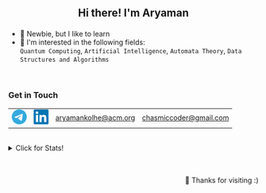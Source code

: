 <h2><p style="text-align: center;">Hi there! I'm Aryaman</p></h2>

- 🌱 Newbie, but I like to learn  
- 🔭 I'm interested in the following fields:  
`Quantum Computing`, `Artificial Intelligence`, `Automata Theory`, `Data Structures and Algorithms`  

<br>

### Get in Touch
<table>
    <tr>
        <td>
            <a href="https://t.me/Chasmiccoder"><img src="./telegram.png" alt="Telegram" width="30"/></a>
        </td>
        <td>
            <a href="https://www.linkedin.com/in/aryamankolhe/"><img src="./linkedin.png" alt="Linkedin" width="30"/></a>
        </td>
        <td>
            <a href="mailto:aryamankolhe@acm.org">aryamankolhe@acm.org</a>    
        </td>
        <td>
            <a href="mailto:chasmiccoder@gmail.com">chasmiccoder@gmail.com</a>
        </td>
    </tr>
</table>

<br>

<details>
<summary>Click for Stats!</summary>
<p align="center"> 
    <img src="https://komarev.com/ghpvc/?username=Chasmiccoder&style=flat-square" alt="AMK" /> 
</p>
<p float="left"> 
    <img src="https://github-readme-stats.vercel.app/api?username=Chasmiccoder&theme=calm&show_icons=true" alt="stats" width=350>
    &nbsp;&nbsp;&nbsp;&nbsp;&nbsp;&nbsp;&nbsp;&nbsp;&nbsp;&nbsp;&nbsp;
    &nbsp;&nbsp;&nbsp;&nbsp;&nbsp;&nbsp;&nbsp;&nbsp;&nbsp;&nbsp;&nbsp;
    <img src="https://github-readme-streak-stats.herokuapp.com/?user=Chasmiccoder&theme=monokai-metallian"  width=350 alt="Streak Stats!">
</p>
</details>

<br>
<br>


<p style="text-align: right">🚀 Thanks for visiting :)</p>